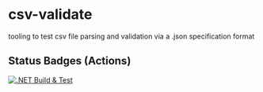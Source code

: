 # csv-validate
tooling to test csv file parsing and validation via a .json specification format


## Status Badges (Actions)
[![.NET Build & Test](https://github.com/seanr89/csv-validate/actions/workflows/build.yml/badge.svg)](https://github.com/seanr89/csv-validate/actions/workflows/build.yml)